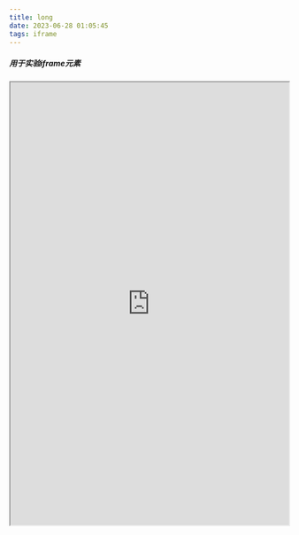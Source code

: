 ```yaml
---
title: long
date: 2023-06-28 01:05:45
tags: iframe
---
```


##### 用于实验iframe元素



<div style="width: 100%; height: 800px;">
<iframe style="width: 100%; height: 100%;" src="https://www.bilibili.com/"></iframe>
</div>